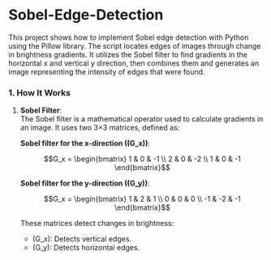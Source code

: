 # Sobel-Edge-Detection

This project shows how to implement Sobel edge detection with Python using the Pillow library. The script locates edges of images through change in brightness gradients. It utilizes the Sobel filter to find gradients in the horizontal x and vertical y direction, then combines them and generates an image representing the intensity of edges that were found.

### 1. How It Works

1. **Sobel Filter**:  
   The Sobel filter is a mathematical operator used to calculate gradients in an image. It uses two 3×3 matrices, defined as:

   **Sobel filter for the x-direction (\(G_x\))**:  
   ```math
   G_x =
   \begin{bmatrix}
   1 & 0 & -1 \\
   2 & 0 & -2 \\
   1 & 0 & -1
   \end{bmatrix}
   ```

   **Sobel filter for the y-direction (\(G_y\))**:  
   ```math
   G_x =
   \begin{bmatrix}
   1 & 2 & 1 \\
   0 & 0 & 0 \\
   -1 & -2 & -1
   \end{bmatrix}
   ```

   These matrices detect changes in brightness:  
   - \(G_x\): Detects vertical edges.  
   - \(G_y\): Detects horizontal edges.

